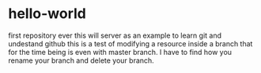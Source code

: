 # hello-world
first repository ever
this will server as an example to learn git and undestand github
this is a test of modifying a resource inside a branch that for the time being is even with master branch.
I have to find how you rename your branch and delete your branch.
